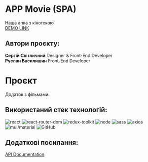 # APP Movie **(SPA)**
Наша апка з кінотекою<br/>
[DEMO LINK](https://SergSvet87.github.io/App_Movies/)<br/>

## Автори проєкту:
 **Сергій Світличний** Designer & Front-End Developer<br/>
 **Руслан Василишин** Front-End Developer<br/>

# Проєкт
Додаток з фільмами.

## Використаний стек технологій:
![react](https://img.shields.io/badge/LinkedIn-0077B5?style=for-the-badge&logo=linkedin&logoColor=white)
![react-router-dom](https://img.shields.io/badge/React_Router-CA4245?style=for-the-badge&logo=react-router&logoColor=white)
![redux-toolkit](https://img.shields.io/badge/Redux-593D88?style=for-the-badge&logo=redux&logoColor=white)
![node](https://img.shields.io/badge/Node.js-43853D?style=for-the-badge&logo=node.js&logoColor=white)
![sass](https://img.shields.io/badge/Sass-CC6699?style=for-the-badge&logo=sass&logoColor=white)
![axios](https://img.shields.io/badge/Axios-5A29E4?logo=axios&logoColor=fff&style=flat-square)
![mui/material](https://img.shields.io/badge/Material--UI-0081CB?style=for-the-badge&logo=material-ui&logoColor=white)
![GitHub](https://img.shields.io/badge/-GitHub-333?style=for-the-badge&logo=GitHub)

## Додаткові посилання:
[API Documentation](https://yts.mx/api)<br/>